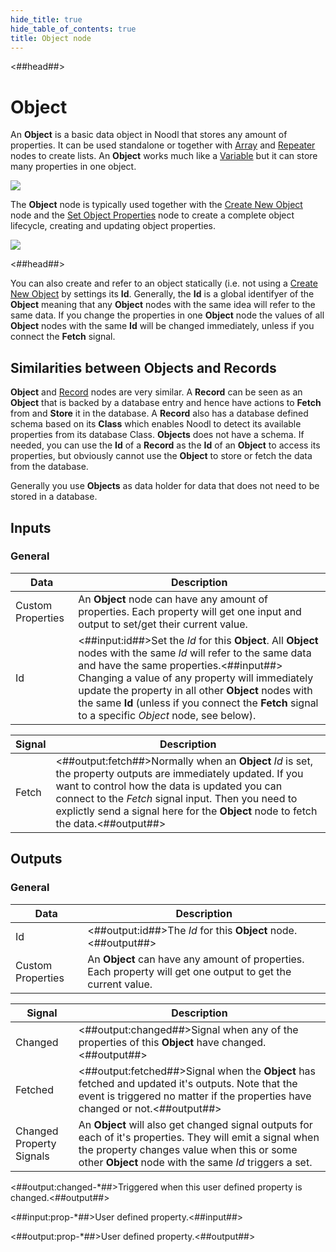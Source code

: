 ```yaml
---
hide_title: true
hide_table_of_contents: true
title: Object node
---
```


<##head##>

# Object

An **Object** is a basic data object in Noodl that stores any amount of properties. It can be used standalone or together with [Array](/nodes/data/array/array-node) and [Repeater](/nodes/ui-controls/repeater) nodes to create lists. An **Object** works much like a [Variable](/nodes/data/variable/variable-node) but it can store many properties in one object.

<div className="ndl-image-with-background l">

![](/nodes/data/object/object/object-3.png)

</div>

The **Object** node is typically used together with the [Create New Object](/nodes/data/object/create-new-object) node and the [Set Object Properties](/nodes/data/object/set-object-properties) node to create a complete object lifecycle, creating and updating object properties.

<div className="ndl-image-with-background l">

![](/nodes/data/object/object/object-lifecycle.png)

</div>

<##head##>

You can also create and refer to an object statically (i.e. not using a [Create New Object](/nodes/data/object/create-new-object) by settings its **Id**. Generally, the **Id** is a global identifyer of the **Object** meaning that any **Object** nodes with the same idea will refer to the same data. If you change the properties in one **Object** node the values of all **Object** nodes with the same **Id** will be changed immediately, unless if you connect the **Fetch** signal.

## Similarities between Objects and Records

**Object** and [Record](/nodes/data/cloud-data/record) nodes are very similar. A **Record** can be seen as an **Object** that is backed by a database entry and hence have actions to **Fetch** from and **Store** it in the database. A **Record** also has a database defined schema based on its **Class** which enables Noodl to detect its available properties from its database Class. **Objects** does not have a schema.
If needed, you can use the **Id** of a **Record** as the **Id** of an **Object** to access its properties, but obviously cannot use the **Object** to store or fetch the data from the database.

Generally you use **Objects** as data holder for data that does not need to be stored in a database.

## Inputs

### General

| Data                                                | Description                                                                                                                                                                                                                                                                                                                                                                |
| --------------------------------------------------- | -------------------------------------------------------------------------------------------------------------------------------------------------------------------------------------------------------------------------------------------------------------------------------------------------------------------------------------------------------------------------- |
| <span className="ndl-data">Custom Properties</span> | An **Object** node can have any amount of properties. Each property will get one input and output to set/get their current value.                                                                                                                                                                                                                                          |
| <span className="ndl-data">Id</span>                | <##input:id##>Set the _Id_ for this **Object**. All **Object** nodes with the same _Id_ will refer to the same data and have the same properties.<##input##> Changing a value of any property will immediately update the property in all other **Object** nodes with the same **Id** (unless if you connect the **Fetch** signal to a specific _Object_ node, see below). |

| Signal                                    | Description                                                                                                                                                                                                                                                                                               |
| ----------------------------------------- | --------------------------------------------------------------------------------------------------------------------------------------------------------------------------------------------------------------------------------------------------------------------------------------------------------- |
| <span className="ndl-signal">Fetch</span> | <##output:fetch##>Normally when an **Object** _Id_ is set, the property outputs are immediately updated. If you want to control how the data is updated you can connect to the _Fetch_ signal input. Then you need to explictly send a signal here for the **Object** node to fetch the data.<##output##> |

## Outputs

### General

| Data                                                | Description                                                                                                  |
| --------------------------------------------------- | ------------------------------------------------------------------------------------------------------------ |
| <span className="ndl-data">Id</span>                | <##output:id##>The _Id_ for this **Object** node.<##output##>                                                |
| <span className="ndl-data">Custom Properties</span> | An **Object** can have any amount of properties. Each property will get one output to get the current value. |

| Signal                                                       | Description                                                                                                                                                                                                        |
| ------------------------------------------------------------ | ------------------------------------------------------------------------------------------------------------------------------------------------------------------------------------------------------------------ |
| <span className="ndl-signal">Changed</span>                  | <##output:changed##>Signal when any of the properties of this **Object** have changed.<##output##>                                                                                                                 |
| <span className="ndl-signal">Fetched</span>                  | <##output:fetched##>Signal when the **Object** has fetched and updated it's outputs. Note that the event is triggered no matter if the properties have changed or not.<##output##>                                 |
| <span className="ndl-signal">Changed Property Signals</span> | An **Object** will also get changed signal outputs for each of it's properties. They will emit a signal when the property changes value when this or some other **Object** node with the same _Id_ triggers a set. |

<span className="hidden-props-for-editor"><##output:changed-\*##>Triggered when this user defined property is changed.<##output##></span>

<span className="hidden-props-for-editor"><##input:prop-\*##>User defined property.<##input##></span>

<span className="hidden-props-for-editor"><##output:prop-\*##>User defined property.<##output##></span>
